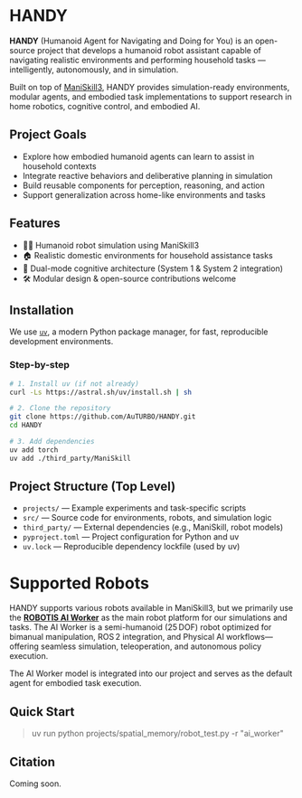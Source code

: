 # HANDY

**HANDY** (Humanoid Agent for Navigating and Doing for You) is an open-source project that develops a humanoid robot assistant capable of navigating realistic environments and performing household tasks — intelligently, autonomously, and in simulation.

Built on top of [ManiSkill3](https://github.com/haosulab/ManiSkill), HANDY provides simulation-ready environments, modular agents, and embodied task implementations to support research in home robotics, cognitive control, and embodied AI.


## Project Goals

- Explore how embodied humanoid agents can learn to assist in household contexts
- Integrate reactive behaviors and deliberative planning in simulation
- Build reusable components for perception, reasoning, and action
- Support generalization across home-like environments and tasks

## Features

- 🧍‍♂️ Humanoid robot simulation using ManiSkill3
- 🏠 Realistic domestic environments for household assistance tasks
- 🧠 Dual-mode cognitive architecture (System 1 & System 2 integration)
- 🛠️ Modular design & open-source contributions welcome

## Installation

We use [`uv`](https://github.com/astral-sh/uv), a modern Python package manager, for fast, reproducible development environments.

### Step-by-step

```bash
# 1. Install uv (if not already)
curl -Ls https://astral.sh/uv/install.sh | sh

# 2. Clone the repository
git clone https://github.com/AuTURBO/HANDY.git
cd HANDY

# 3. Add dependencies
uv add torch
uv add ./third_party/ManiSkill
```

## Project Structure (Top Level)

- `projects/` — Example experiments and task-specific scripts
- `src/` — Source code for environments, robots, and simulation logic
- `third_party/` — External dependencies (e.g., ManiSkill, robot models)
- `pyproject.toml` — Project configuration for Python and uv
- `uv.lock` — Reproducible dependency lockfile (used by uv)

# Supported Robots
HANDY supports various robots available in ManiSkill3,
but we primarily use the **[ROBOTIS AI Worker](https://ai.robotis.com/)** as the main robot platform for our simulations and tasks.
The AI Worker is a semi-humanoid (25 DOF) robot optimized for bimanual manipulation, ROS 2 integration, and Physical AI workflows—offering seamless simulation, teleoperation, and autonomous policy execution.

The AI Worker model is integrated into our project and serves as the default agent for embodied task execution.


## Quick Start

> uv run python projects/spatial_memory/robot_test.py -r "ai_worker"


## Citation

Coming soon.

